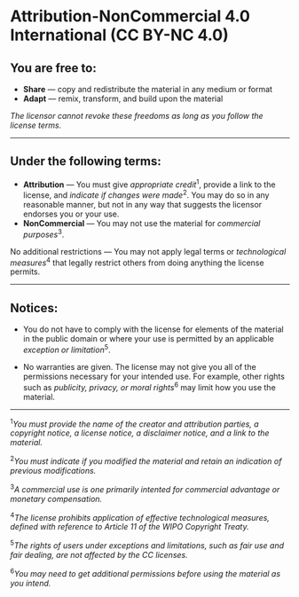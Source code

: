 # Attribution-NonCommercial 4.0 International (CC BY-NC 4.0) 

## You are free to:

- **Share** — copy and redistribute the material in any medium or format
- **Adapt** — remix, transform, and build upon the material

*The licensor cannot revoke these freedoms as long as you follow the license terms.*

--- 

## Under the following terms:

- **Attribution** — You must give *appropriate credit*<sup>1</sup>, provide a link to the license, and *indicate if changes were made*<sup>2</sup>. You may do so in any reasonable manner, but not in any way that suggests the licensor endorses you or your use.
- **NonCommercial** — You may not use the material for *commercial purposes*<sup>3</sup>.

No additional restrictions — You may not apply legal terms or *technological measures*<sup>4</sup> that legally restrict others from doing anything the license permits.

---

## Notices:

- You do not have to comply with the license for elements of the material in the public domain or where your use is permitted by an applicable *exception or limitation*<sup>5</sup>.

- No warranties are given. The license may not give you all of the permissions necessary for your intended use. For example, other rights such as *publicity, privacy, or moral rights*<sup>6</sup> may limit how you use the material.

---

<sup>1</sup>*You must provide the name of the creator and attribution parties, a copyright notice, a license notice, a disclaimer notice, and a link to the material.*

<sup>2</sup>*You must indicate if you modified the material and retain an indication of previous modifications.*

<sup>3</sup>*A commercial use is one primarily intented for commercial advantage or monetary compensation.*

<sup>4</sup>*The license prohibits application of effective technological measures, defined with reference to Article 11 of the WIPO Copyright Treaty.*

<sup>5</sup>*The rights of users under exceptions and limitations, such as fair use and fair dealing, are not affected by the CC licenses.*

<sup>6</sup>*You may need to get additional permissions before using the material as you intend.*


